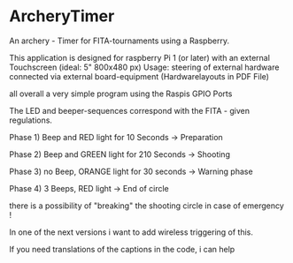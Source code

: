 # ArcheryTimer
An archery - Timer for FITA-tournaments using a Raspberry.

This application is designed for raspberry Pi 1 (or later) with an external Touchscreen (ideal: 5" 800x480 px)
Usage: steering of external hardware connected via external board-equipment
(Hardwarelayouts in PDF File)

all overall a very simple program using the Raspis GPIO Ports

The LED and beeper-sequences correspond with the FITA - given regulations.

Phase 1)  Beep and RED light for 10 Seconds    -> Preparation

Phase 2)  Beep and GREEN light for 210 Seconds -> Shooting

Phase 3)  no Beep, ORANGE light for 30 seconds -> Warning phase

Phase 4)  3 Beeps, RED light                   -> End of circle 

there is a possibility of "breaking" the shooting circle in case of emergency !

In one of the next versions i want to add wireless triggering of this.

If you need translations of the captions in the code, i can help
